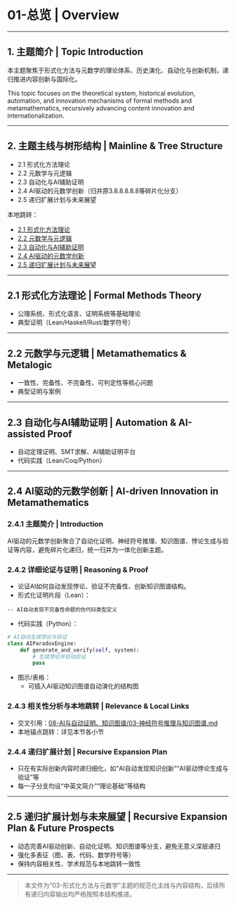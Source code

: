 # 01-总览 | Overview

---

## 1. 主题简介 | Topic Introduction

本主题聚焦于形式化方法与元数学的理论体系、历史演化、自动化与创新机制，递归推进内容创新与国际化。

This topic focuses on the theoretical system, historical evolution, automation, and innovation mechanisms of formal methods and metamathematics, recursively advancing content innovation and internationalization.

---

## 2. 主题主线与树形结构 | Mainline & Tree Structure

- 2.1 形式化方法理论
- 2.2 元数学与元逻辑
- 2.3 自动化与AI辅助证明
- 2.4 AI驱动的元数学创新（归并原3.8.8.8.8.8等碎片化分支）
- 2.5 递归扩展计划与未来展望

本地跳转：

- [2.1 形式化方法理论](#21-形式化方法理论)
- [2.2 元数学与元逻辑](#22-元数学与元逻辑)
- [2.3 自动化与AI辅助证明](#23-自动化与ai辅助证明)
- [2.4 AI驱动的元数学创新](#24-ai驱动的元数学创新)
- [2.5 递归扩展计划与未来展望](#25-递归扩展计划与未来展望)

---

## 2.1 形式化方法理论 | Formal Methods Theory

- 公理系统、形式化语言、证明系统等基础理论
- 典型证明（Lean/Haskell/Rust/数学符号）

---

## 2.2 元数学与元逻辑 | Metamathematics & Metalogic

- 一致性、完备性、不完备性、可判定性等核心问题
- 典型证明与案例

---

## 2.3 自动化与AI辅助证明 | Automation & AI-assisted Proof

- 自动定理证明、SMT求解、AI辅助证明平台
- 代码实践（Lean/Coq/Python）

---

## 2.4 AI驱动的元数学创新 | AI-driven Innovation in Metamathematics

### 2.4.1 主题简介 | Introduction

AI驱动的元数学创新聚合了自动化证明、神经符号推理、知识图谱、悖论生成与验证等内容，避免碎片化递归，统一归并为一体化创新主题。

### 2.4.2 详细论证与证明 | Reasoning & Proof

- 论证AI如何自动发现悖论、验证不完备性、创新知识图谱结构。
- 形式化证明片段（Lean）：

```lean
-- AI自动发现不完备性命题的伪代码类型定义
```

- 代码实践（Python）：

```python
# AI自动生成悖论与验证
class AIParadoxEngine:
    def generate_and_verify(self, system):
        # 生成悖论并自动验证
        pass
```

- 图示/表格：
  - 可插入AI驱动知识图谱自动演化的结构图

### 2.4.3 相关性分析与本地跳转 | Relevance & Local Links

- 交叉引用：[08-AI与自动证明、知识图谱/03-神经符号推理与知识图谱.md](../08-AI与自动证明、知识图谱/03-神经符号推理与知识图谱.md)
- 本地锚点跳转：详见本节各小节

### 2.4.4 递归扩展计划 | Recursive Expansion Plan

- 只在有实际创新内容时递归细化，如“AI自动发现知识创新”“AI驱动悖论生成与验证”等
- 每一子分支均设“中英文简介”“理论基础”等结构

---

## 2.5 递归扩展计划与未来展望 | Recursive Expansion Plan & Future Prospects

- 动态完善AI驱动创新、自动化证明、知识图谱等分支，避免无意义深层递归
- 强化多表征（图、表、代码、数学符号等）
- 保持内容相关性、学术规范与本地跳转一致性

---

> 本文件为“03-形式化方法与元数学”主题的规范化主线与内容结构，后续所有递归内容输出均严格按照本结构推进。
